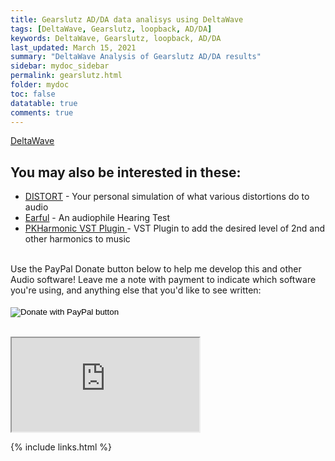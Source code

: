 ```yaml
---
title: Gearslutz AD/DA data analisys using DeltaWave
tags: [DeltaWave, Gearslutz, loopback, AD/DA]
keywords: DeltaWave, Gearslutz, loopback, AD/DA
last_updated: March 15, 2021
summary: "DeltaWave Analysis of Gearslutz AD/DA results"
sidebar: mydoc_sidebar
permalink: gearslutz.html
folder: mydoc
toc: false
datatable: true
comments: true
---
```




[DeltaWave](index.md)



## You may also be interested in these:
* <a href="https://distortaudio.org" target="_blank">DISTORT</a> - Your personal simulation of what various distortions do to audio
* <a href="https://distortaudio.org/earful.html">Earful</a> - An audiophile Hearing Test 
* <a href="https://distortaudio.org/pkharmonic.html">PKHarmonic VST Plugin </a> - VST Plugin to add the desired level of 2nd and other harmonics to music<br>

<br>
Use the PayPal Donate button below to help me develop this and other Audio software! Leave me a note with payment to indicate which software you're using, and anything else that you'd like to see written:
<br><br>
<form action="https://www.paypal.com/donate" method="post" target="_top">
<input type="hidden" name="hosted_button_id" value="79SK4HAQSSP3Q" />
<input type="image" src="https://www.paypalobjects.com/en_US/i/btn/btn_donateCC_LG.gif" border="0" name="submit" title="PayPal - The safer, easier way to pay online!" alt="Donate with PayPal button" />
<img alt="" border="0" src="https://www.paypal.com/en_US/i/scr/pixel.gif" width="1" height="1" />
</form>
<br>



<iframe onload="this.width=screen.width;this.height=screen.height;" src="https://docs.google.com/spreadsheets/d/e/2PACX-1vQLm4VqAFhcOO-jgVr6yJAe2N7McjH_YVAPYqE9gB87TfKpumEKWSDoJsAfqUn6OlFSuBMXHEBUip73/pubhtml?widget=true&amp;headers=false"></iframe>

{% include links.html %}